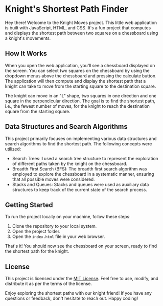 # Knight's Shortest Path Finder

Hey there! Welcome to the Knight Moves project. This little web application is built with JavaScript, HTML, and CSS. It's a fun project that computes and displays the shortest path between two squares on a chessboard using a knight's movements.

## How It Works

When you open the web application, you'll see a chessboard displayed on the screen. You can select two squares on the chessboard by using the dropdown menus above the chessboard and pressing the calculate button. The application will then compute and display the shortest path that a knight can take to move from the starting square to the destination square.

The knight can move in an "L" shape, two squares in one direction and one square in the perpendicular direction. The goal is to find the shortest path, i.e., the fewest number of moves, for the knight to reach the destination square from the starting square.

## Data Structures and Search Algorithms

This project primarily focuses on implementing various data structures and search algorithms to find the shortest path. The following concepts were utilized:

- Search Trees: I used a search tree structure to represent the exploration of different paths taken by the knight on the chessboard.
- Breadth First Search (BFS): The breadth first search algorithm was employed to explore the chessboard in a systematic manner, ensuring that all possible moves were considered.
- Stacks and Queues: Stacks and queues were used as auxiliary data structures to keep track of the current state of the search process.

## Getting Started

To run the project locally on your machine, follow these steps:

1. Clone the repository to your local system.
2. Open the project folder.
3. Open the `index.html` file in your web browser.

That's it! You should now see the chessboard on your screen, ready to find the shortest path for the knight.

## License

This project is licensed under the [MIT License](LICENSE). Feel free to use, modify, and distribute it as per the terms of the license.

Enjoy exploring the shortest paths with our knight friend! If you have any questions or feedback, don't hesitate to reach out. Happy coding!
